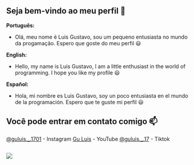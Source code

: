 ## Seja bem-vindo ao meu perfil 🥔

**Português:**
- Olá, meu nome é Luis Gustavo, sou um pequeno entusiasta no mundo da progamação. 
Espero que goste do meu perfil 😃

**English:**
- Hello, my name is Luis Gustavo, I am a little enthusiast in the world of programming. 
I hope you like my profile 😃

**Español:**
- Hola, mi nombre es Luis Gustavo, soy un poco entusiasta en el mundo de la programación. 
Espero que te guste mi perfil 😃

## Você pode entrar em contato comigo 📫
[@guluis._.1701](https://www.instagram.com/guluis._.17/) - Instagram
[Gu Luis](https://www.youtube.com/@guluis._.1701) - YouTube
[@guluis._.17](www.tiktok.com/@guluis._.17) - Tiktok

![](https://imgur.com/a/FIiWgiq)
--------------------------------------
